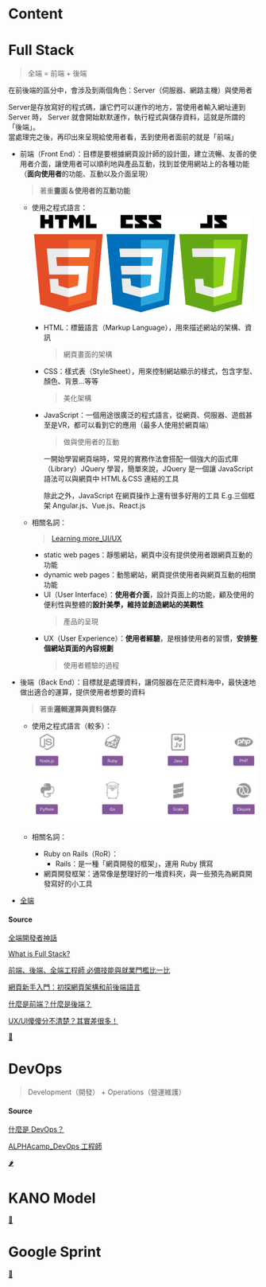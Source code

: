 # Content


# Full Stack
  > 全端 = 前端 + 後端
  
在前後端的區分中，會涉及到兩個角色：Server（伺服器、網路主機）與使用者

Server是存放寫好的程式碼，讓它們可以運作的地方，當使用者輸入網址連到 Server 時， Server 就會開始默默運作，執行程式與儲存資料，這就是所謂的「後端」。\
當處理完之後，再印出來呈現給使用者看，丟到使用者面前的就是「前端」

- 前端（Front End）：目標是要根據網頁設計師的設計圖，建立流暢、友善的使用者介面，讓使用者可以順利地與產品互動，找到並使用網站上的各種功能（**面向使用者**的功能、互動以及介面呈現）
  > 著重**畫面＆使用者的互動功能**
  
  - 使用之程式語言：
    ![](https://github.com/vanikk06/FinTech/blob/master/class_notes/week_01/image/Snipaste_2020-03-15_21-11-53.png)
      - HTML：標籤語言（Markup Language），用來描述網站的架構、資訊
        > 網頁畫面的架構
      - CSS：樣式表（StyleSheet），用來控制網站顯示的樣式，包含字型、顏色、背景...等等
        > 美化架構
      - JavaScript：一個用途很廣泛的程式語言，從網頁、伺服器、遊戲甚至是VR，都可以看到它的應用（最多人使用於網頁端）
        > 做與使用者的互動
          
          一開始學習網頁端時，常見的實務作法會搭配一個強大的函式庫（Library）JQuery 學習，簡單來說，JQuery 是一個讓 JavaScript 語法可以與網頁中 HTML＆CSS 連結的工具
          
          除此之外，JavaScript 在網頁操作上還有很多好用的工具  E.g.三個框架 Angular.js、Vue.js、React.js
  - 相關名詞：
     > [Learning more_UI/UX](https://gremlinworks.com.tw/ui-ux/ui-ux-comparison/)
     - static web pages：靜態網站，網頁中沒有提供使用者跟網頁互動的功能
     - dynamic web pages：動態網站，網頁提供使用者與網頁互動的相關功能
     - UI（User Interface）：**使用者介面**，設計頁面上的功能，顧及使用的便利性與整體的**設計美學，維持並創造網站的美觀性**
       > 產品的呈現
     - UX（User Experience）：**使用者經驗**，是根據使用者的習慣，**安排整個網站頁面的內容規劃**
       > 使用者體驗的過程
  
- 後端（Back End）：目標就是處理資料，讓伺服器在茫茫資料海中，最快速地做出適合的運算，提供使用者想要的資料
  > 著重**邏輯運算與資料儲存**
 
  - 使用之程式語言（較多）：
     ![](https://github.com/vanikk06/FinTech/blob/master/class_notes/week_01/image/Snipaste_2020-03-12_01-38-03.png)
     
   - 相關名詞：
      - Ruby on Rails（RoR）：
        - Rails：是一種「網頁開發的框架」，運用 Ruby 撰寫
      - 網頁開發框架：通常像是整理好的一堆資料夾，與一些預先為網頁開發寫好的小工具
     
- [全端](https://www.w3schools.com/whatis/whatis_fullstack.asp)

#### Source
[全端開發者神話](https://www.ithome.com.tw/voice/97360)

[What is Full Stack?](https://www.w3schools.com/whatis/whatis_fullstack.asp)

[前端、後端、全端工程師 必備技能與就業門檻比一比](https://tw.alphacamp.co/blog/2018-07-20-18464)

[網頁新手入門：初探網頁架構和前後端語言](https://medium.com/appworks-school/%E7%B6%B2%E9%A0%81%E6%96%B0%E6%89%8B%E5%85%A5%E9%96%80-%E5%88%9D%E6%8E%A2%E7%B6%B2%E9%A0%81%E6%9E%B6%E6%A7%8B%E5%92%8C%E5%89%8D%E5%BE%8C%E7%AB%AF%E8%AA%9E%E8%A8%80-a88a5dc86ee3)

[什麼是前端？什麼是後端？](https://15days.website/posts/frontend-vs-backend)

[UX/UI傻傻分不清楚？其實差很多！](https://gremlinworks.com.tw/ui-ux/ui-ux-comparison/)

[🍅](https://github.com/vanikk06/FinTech/tree/master/class_notes/week_01#content)

# DevOps
  > Development（開發） + Operations（營運維護）


#### Source
[什麼是 DevOps？](https://azure.microsoft.com/zh-tw/overview/what-is-devops/)

[ALPHAcamp_DevOps 工程師](https://tw.alphacamp.co/blog/2018-07-20-18464#w-node-6ab77b8879a0-215075ab)

[🌶](https://github.com/vanikk06/FinTech/tree/master/class_notes/week_01#content)

# KANO Model


[🍆](https://github.com/vanikk06/FinTech/tree/master/class_notes/week_01#content)

# Google Sprint


[🌽](https://github.com/vanikk06/FinTech/tree/master/class_notes/week_01#content)

